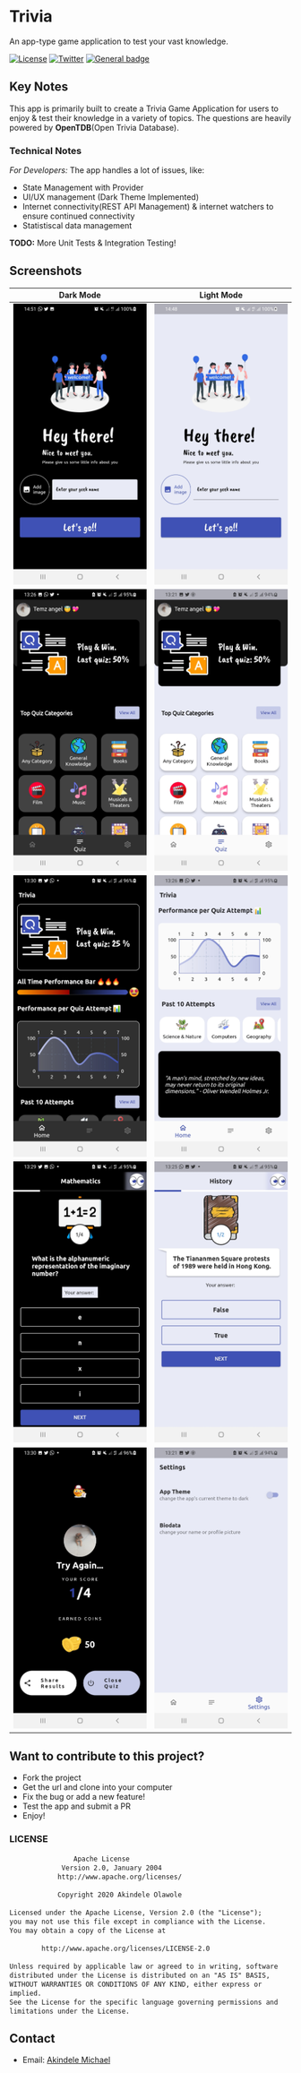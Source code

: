 # Trivia

An app-type game application to test your vast knowledge.

[![License](https://img.shields.io/badge/License-Apache_2.0-blue.svg)](https://opensource.org/licenses/Apache-2.0)
[![Twitter](https://img.shields.io/twitter/url/https/twitter.com/cloudposse.svg?style=social&label=Follow%20%40Delé)](https://twitter.com/_Akindele_Mike)
 [![General badge](https://img.shields.io/badge/FLUTTER-blue.svg)](https://shields.io/)

## Key Notes

This app is primarily built to create a Trivia Game Application for users to enjoy & test their knowledge in a variety of topics.
The questions are heavily powered by **OpenTDB**(Open Trivia Database).

### Technical Notes

_For Developers:_ The app handles a lot of issues, like:

- State Management with Provider
- UI/UX management (Dark Theme Implemented)
- Internet connectivity(REST API Management) & internet watchers to ensure continued connectivity
- Statistiscal data management

**TODO:** More Unit Tests & Integration Testing!

## Screenshots

| Dark Mode | Light Mode |
|-----------|------------|
| ![auth_ui_dark](gt_imgs/auth_ui_dark.jpg) | ![auth_ui_light](gt_imgs/auth_ui_light.jpg) |
| ![home_ui_dark](gt_imgs/home_dark.jpg) | ![home_ui_light](gt_imgs/home_light.jpg) |
| ![dashboard_ui_dark](gt_imgs/dashboard_top_dark.jpg) | ![dashboard_light](gt_imgs/dashboard_down_light.jpg) |
| ![quiz_page_dark](gt_imgs/quiz_page_dark.jpg)| ![quiz_page_light](gt_imgs/quiz_page_light.jpg) |
| ![quiz_result_dark](gt_imgs/quiz_result_dark.jpg)| ![Finish mode_light](gt_imgs/settings_light.jpg) |

## Want to contribute to this project?

- Fork the project
- Get the url and clone into your computer
- Fix the bug or add a new feature!
- Test the app and submit a PR
- Enjoy!

### LICENSE

                    Apache License
                 Version 2.0, January 2004
                http://www.apache.org/licenses/

                Copyright 2020 Akindele Olawole

    Licensed under the Apache License, Version 2.0 (the "License");
    you may not use this file except in compliance with the License.
    You may obtain a copy of the License at

            http://www.apache.org/licenses/LICENSE-2.0

    Unless required by applicable law or agreed to in writing, software
    distributed under the License is distributed on an "AS IS" BASIS,
    WITHOUT WARRANTIES OR CONDITIONS OF ANY KIND, either express or implied.
    See the License for the specific language governing permissions and
    limitations under the License.

## Contact

- Email: [Akindele Michael](mailto:akindelemichael65@gmail.com?subject=Trivia%20App)
